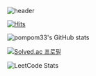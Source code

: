 ![header](https://capsule-render.vercel.app/api?type=venom&height=300&color=gradient&text=테스트%20중입니다&fontColor=00000&fontSize=50)

[![Hits](https://hits.seeyoufarm.com/api/count/incr/badge.svg?url=https%3A%2F%2Fgithub.com%2Fpompom33&count_bg=%23F8D6CF&title_bg=%23DBCBCB&icon=snapchat.svg&icon_color=%23857F84&title=hits&edge_flat=false)](https://hits.seeyoufarm.com)

![pompom33's GitHub stats](https://github-readme-stats.vercel.app/api?username=pompom33&theme=dracula_icons=true)

[![Solved.ac
프로필](http://mazassumnida.wtf/api/v2/generate_badge?boj=pompom_33)](https://solved.ac/pompom_33)

![LeetCode Stats](https://leetcard.jacoblin.cool/YUNA_03a0?theme=wtf&font=Khula&ext=contest)
